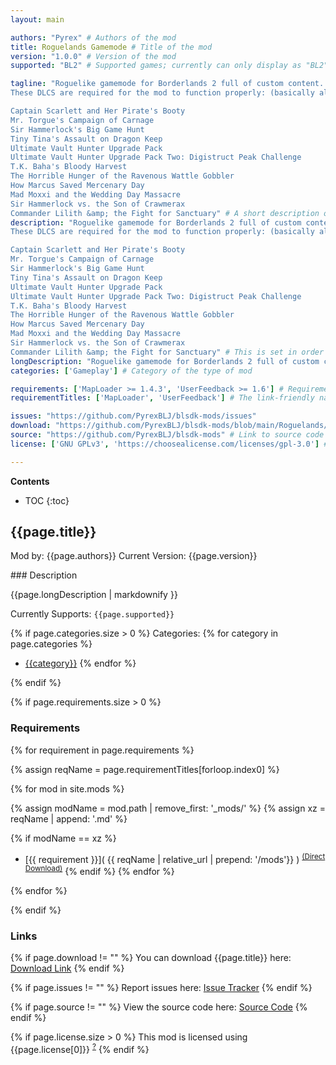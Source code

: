 ```yaml
---
layout: main

authors: "Pyrex" # Authors of the mod
title: Roguelands Gamemode # Title of the mod
version: "1.0.0" # Version of the mod
supported: "BL2" # Supported games; currently can only display as "BL2", "BL2 + TPS", or "TPS"

tagline: "Roguelike gamemode for Borderlands 2 full of custom content. Installation: ![yt](https://youtu.be/mOd01whwkiY) DISABLE DXVK WHILE USING THIS MOD IF YOU HAVE IT, it will cause a memory leak.
These DLCS are required for the mod to function properly: (basically all story, headhunter and level increase dlcs)

Captain Scarlett and Her Pirate's Booty
Mr. Torgue's Campaign of Carnage
Sir Hammerlock's Big Game Hunt
Tiny Tina's Assault on Dragon Keep
Ultimate Vault Hunter Upgrade Pack
Ultimate Vault Hunter Upgrade Pack Two: Digistruct Peak Challenge
T.K. Baha's Bloody Harvest
The Horrible Hunger of the Ravenous Wattle Gobbler
How Marcus Saved Mercenary Day
Mad Moxxi and the Wedding Day Massacre
Sir Hammerlock vs. the Son of Crawmerax
Commander Lilith &amp; the Fight for Sanctuary" # A short description of the mod itself.
description: "Roguelike gamemode for Borderlands 2 full of custom content. Installation: ![yt](https://youtu.be/mOd01whwkiY) DISABLE DXVK WHILE USING THIS MOD IF YOU HAVE IT, it will cause a memory leak.
These DLCS are required for the mod to function properly: (basically all story, headhunter and level increase dlcs)

Captain Scarlett and Her Pirate's Booty
Mr. Torgue's Campaign of Carnage
Sir Hammerlock's Big Game Hunt
Tiny Tina's Assault on Dragon Keep
Ultimate Vault Hunter Upgrade Pack
Ultimate Vault Hunter Upgrade Pack Two: Digistruct Peak Challenge
T.K. Baha's Bloody Harvest
The Horrible Hunger of the Ravenous Wattle Gobbler
How Marcus Saved Mercenary Day
Mad Moxxi and the Wedding Day Massacre
Sir Hammerlock vs. the Son of Crawmerax
Commander Lilith &amp; the Fight for Sanctuary" # This is set in order to keep the SEO proper
longDescription: "Roguelike gamemode for Borderlands 2 full of custom content. Installation: ![yt](https://youtu.be/mOd01whwkiY) DISABLE DXVK WHILE USING THIS MOD IF YOU HAVE IT, it will cause a memory leak.\nThese DLCS are required for the mod to function properly: (basically all story, headhunter and level increase dlcs)\n\nCaptain Scarlett and Her Pirate's Booty\nMr. Torgue's Campaign of Carnage\nSir Hammerlock's Big Game Hunt\nTiny Tina's Assault on Dragon Keep\nUltimate Vault Hunter Upgrade Pack\nUltimate Vault Hunter Upgrade Pack Two: Digistruct Peak Challenge\nT.K. Baha's Bloody Harvest\nThe Horrible Hunger of the Ravenous Wattle Gobbler\nHow Marcus Saved Mercenary Day\nMad Moxxi and the Wedding Day Massacre\nSir Hammerlock vs. the Son of Crawmerax\nCommander Lilith &amp; the Fight for Sanctuary" # Description of what the mod can do
categories: ['Gameplay'] # Category of the type of mod

requirements: ['MapLoader >= 1.4.3', 'UserFeedback >= 1.6'] # Requirements for the given mod
requirementTitles: ['MapLoader', 'UserFeedback'] # The link-friendly name of the requirements

issues: "https://github.com/PyrexBLJ/blsdk-mods/issues"
download: "https://github.com/PyrexBLJ/blsdk-mods/blob/main/Roguelands/Roguelands.rar"
source: "https://github.com/PyrexBLJ/blsdk-mods" # Link to source code
license: ['GNU GPLv3', 'https://choosealicense.com/licenses/gpl-3.0'] # License name, link about the license from https://choosealicense.com/

---
```

**Contents**
* TOC
{:toc}

## {{page.title}}

Mod by: {{page.authors}}
Current Version: {{page.version}}

<p></p>
### Description

{{page.longDescription | markdownify }}

Currently Supports: `{{page.supported}}`

{% if page.categories.size > 0 %}
Categories:
{% for category in page.categories %}
  * [{{category}}](/types/{{category}})
{% endfor %}
<p></p>
{% endif %}

{% if page.requirements.size > 0 %}
### Requirements

{% for requirement in page.requirements %}

{% assign reqName = page.requirementTitles[forloop.index0] %}

{% for mod in site.mods %}

{% assign modName = mod.path | remove_first: '_mods/' %}
{% assign xz = reqName | append: '.md' %}

{% if modName == xz %}
* [{{ requirement }}]( {{ reqName | relative_url | prepend: '/mods'}} ) <sup>[(Direct Download)]({{mod.download}})</sup>
{% endif %}
{% endfor %}

{% endfor %}
<p></p>
{% endif %}

### Links

{% if page.download != "" %}
You can download {{page.title}} here: [Download Link]({{page.download}})
{% endif %}

{% if page.issues != "" %}
Report issues here: [Issue Tracker]({{page.issues}})
{% endif %}

{% if page.source != "" %}
View the source code here: [Source Code]({{page.source}})
{% endif %}

{% if page.license.size > 0 %}
This mod is licensed using {{page.license[0]}} <sup>[?]({{page.license[1]}})</sup>
{% endif %}
